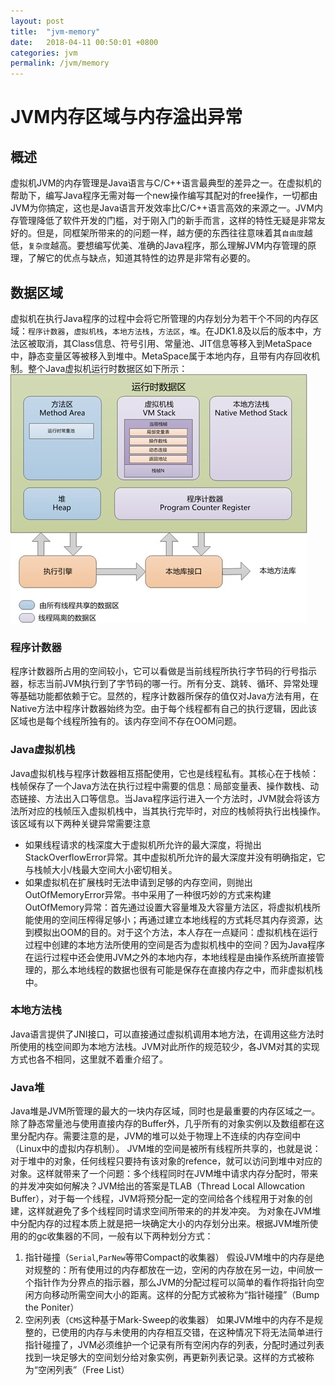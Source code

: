 ```yaml
---
layout: post
title:  "jvm-memory"
date:   2018-04-11 00:50:01 +0800
categories: jvm
permalink: /jvm/memory
---
```


# JVM内存区域与内存溢出异常
## 概述
虚拟机JVM的内存管理是Java语言与C/C++语言最典型的差异之一。在虚拟机的帮助下，编写Java程序无需对每一个new操作编写其配对的free操作，一切都由JVM为你搞定，这也是Java语言开发效率比C/C++语言高效的来源之一。JVM内存管理降低了软件开发的门槛，对于刚入门的新手而言，这样的特性无疑是非常友好的。但是，同框架所带来的的问题一样，越方便的东西往往意味着其`自由度`越低，`复杂度`越高。要想编写优美、准确的Java程序，那么理解JVM内存管理的原理，了解它的优点与缺点，知道其特性的边界是非常有必要的。
## 数据区域
虚拟机在执行Java程序的过程中会将它所管理的内存划分为若干个不同的内存区域：`程序计数器`，`虚拟机栈`，`本地方法栈`，`方法区`，`堆`。在JDK1.8及以后的版本中，方法区被取消，其Class信息、符号引用、常量池、JIT信息等移入到MetaSpace中，静态变量区等被移入到堆中。MetaSpace属于本地内存，且带有内存回收机制。整个Java虚拟机运行时数据区如下所示：
![jvm-structure](./resources/img/jvm-structure.jpg)
### 程序计数器
程序计数器所占用的空间较小，它可以看做是当前线程所执行字节码的行号指示器，标志当前JVM执行到了字节码的哪一行。所有分支、跳转、循环、异常处理等基础功能都依赖于它。显然的，程序计数器所保存的值仅对Java方法有用，在Native方法中程序计数器始终为空。由于每个线程都有自己的执行逻辑，因此该区域也是每个线程所独有的。该内存空间不存在OOM问题。
### Java虚拟机栈
Java虚拟机栈与程序计数器相互搭配使用，它也是线程私有。其核心在于栈帧：栈帧保存了一个Java方法在执行过程中需要的信息：局部变量表、操作数栈、动态链接、方法出入口等信息。当Java程序运行进入一个方法时，JVM就会将该方法所对应的栈帧压入虚拟机栈中，当其执行完毕时，对应的栈帧将执行出栈操作。该区域有以下两种关键异常需要注意

* 如果线程请求的栈深度大于虚拟机所允许的最大深度，将抛出StackOverflowError异常。其中虚拟机所允许的最大深度并没有明确指定，它与栈帧大小/栈最大空间大小密切相关。
* 如果虚拟机在扩展栈时无法申请到足够的内存空间，则抛出OutOfMemoryError异常。书中采用了一种很巧妙的方式来构建OutOfMemory异常：首先通过设置大容量堆及大容量方法区，将虚拟机栈所能使用的空间压榨得足够小；再通过建立本地线程的方式耗尽其内存资源，达到模拟出OOM的目的。对于这个方法，本人存在一点疑问：虚拟机栈在运行过程中创建的本地方法所使用的空间是否为虚拟机栈中的空间？因为Java程序在运行过程中还会使用JVM之外的本地内存，本地线程是由操作系统所直接管理的，那么本地线程的数据也很有可能是保存在直接内存之中，而非虚拟机栈中。
### 本地方法栈
Java语言提供了JNI接口，可以直接通过虚拟机调用本地方法，在调用这些方法时所使用的栈空间即为本地方法栈。JVM对此所作的规范较少，各JVM对其的实现方式也各不相同，这里就不着重介绍了。
### Java堆
Java堆是JVM所管理的最大的一块内存区域，同时也是最重要的内存区域之一。除了静态常量池与使用直接内存的Buffer外，几乎所有的对象实例以及数组都在这里分配内存。需要注意的是，JVM的堆可以处于物理上不连续的内存空间中（Linux中的虚拟内存机制）。
JVM堆的空间是被所有线程所共享的，也就是说：对于堆中的对象，任何线程只要持有该对象的refence，就可以访问到堆中对应的对象。这样就带来了一个问题：多个线程同时在JVM堆中请求内存分配时，带来的并发冲突如何解决？JVM给出的答案是TLAB（Thread Local Allowcation Buffer），对于每一个线程，JVM将预分配一定的空间给各个线程用于对象的创建，这样就避免了多个线程同时请求空间所带来的的并发冲突。
为对象在JVM堆中分配内存的过程本质上就是把一块确定大小的内存划分出来。根据JVM堆所使用的的gc收集器的不同，一般有以下两种划分方式：

1. 指针碰撞（`Serial`,`ParNew`等带Compact的收集器）
假设JVM堆中的内存是绝对规整的：所有使用过的内存都放在一边，空闲的内存放在另一边，中间放一个指针作为分界点的指示器，那么JVM的分配过程可以简单的看作将指针向空闲方向移动所需空间大小的距离。这样的分配方式被称为“指针碰撞”（Bump the Poniter）
2. 空闲列表（`CMS`这种基于Mark-Sweep的收集器）
如果JVM堆中的内存不是规整的，已使用的内存与未使用的内存相互交错，在这种情况下将无法简单进行指针碰撞了，JVM必须维护一个记录有所有空闲内存的列表，分配时通过列表找到一块足够大的空间划分给对象实例，再更新列表记录。这样的方式被称为“空闲列表”（Free List）